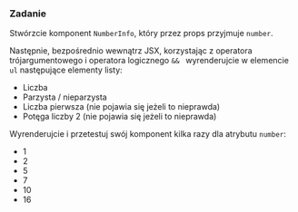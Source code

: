 ### Zadanie 
Stwórzcie komponent `NumberInfo`, który przez props przyjmuje `number`.

Następnie, bezpośrednio wewnątrz JSX, korzystając z operatora trójargumentowego i operatora logicznego `&& ` wyrenderujcie w elemencie `ul` następujące elementy listy:

- Liczba
- Parzysta / nieparzysta
- Liczba pierwsza (nie pojawia się jeżeli to nieprawda)
- Potęga liczby 2 (nie pojawia się jeżeli to nieprawda)

Wyrenderujcie i przetestuj swój komponent kilka razy dla atrybutu `number`:

- 1
- 2
- 5
- 7
- 10
- 16

